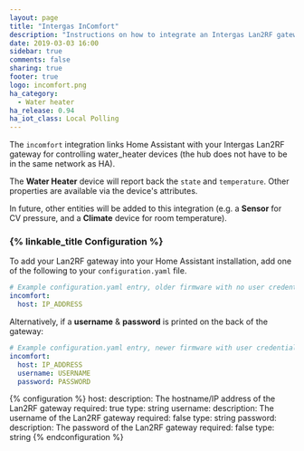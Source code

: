 ```yaml
---
layout: page
title: "Intergas InComfort"
description: "Instructions on how to integrate an Intergas Lan2RF gateway with Home Assistant."
date: 2019-03-03 16:00
sidebar: true
comments: false
sharing: true
footer: true
logo: incomfort.png
ha_category:
  - Water heater
ha_release: 0.94
ha_iot_class: Local Polling
---
```


The `incomfort` integration links Home Assistant with your Intergas Lan2RF gateway for controlling water_heater devices (the hub does not have to be in the same network as HA).

The **Water Heater** device will report back the `state` and `temperature`. Other properties are available via the device's attributes.

In future, other entities will be added to this integration (e.g. a **Sensor** for CV pressure, and a **Climate** device for room temperature).

### {% linkable_title Configuration %}

To add your Lan2RF gateway into your Home Assistant installation, add one of the following to your `configuration.yaml` file.

```yaml
# Example configuration.yaml entry, older firmware with no user credentials
incomfort:
  host: IP_ADDRESS
```
Alternatively, if a **username** & **password** is printed on the back of the gateway:

```yaml
# Example configuration.yaml entry, newer firmware with user credentials
incomfort:
  host: IP_ADDRESS
  username: USERNAME
  password: PASSWORD
```

{% configuration %}
host:
  description: The hostname/IP address of the Lan2RF gateway
  required: true
  type: string
username:
  description: The username of the Lan2RF gateway
  required: false
  type: string
password:
  description: The password of the Lan2RF gateway
  required: false
  type: string
{% endconfiguration %}
